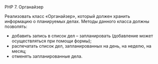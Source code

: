 PHP 7. Органайзер

Реализовать класс «Органайзер», который должен хранить информацию о планируемых делах. Методы данного класса должны позволять:
- добавить запись в список дел – запланировать (добавление может осуществляться при помощи формы);
- распечатать список дел, запланированных на день, на неделю, на месяц;
- отменять запланированные дела.
